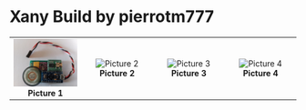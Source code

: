 # Xany Build by pierrotm777

<table cellspacing=0>
  <tr>
    <td align=center width=200><a href="https://github.com/Ingwie/OpenAVRc_Hw/blob/V3/Xany2Msx/Xany_Builds_by_Users/pierrotm777/Xany2Sounds/README_Xany2Sounds.md"><img src="https://github.com/Ingwie/OpenAVRc_Hw/blob/V3/Xany2Msx/Xany_Builds_by_Users/pierrotm777/Xany2Sounds/Xany2Sounds.jpg" border="0" name="submit" title="Picture 1" alt="Picture 1"/></a><br><b>Picture 1</b></td>
	<td align=center width=200><img src="..." border="0" name="submit" title="Picture 2" alt="Picture 2"/><br><b>Picture 2</b></td>
	<td align=center width=200><img src="..." border="0" name="submit" title="Picture 3" alt="Picture 3"/><br><b>Picture 3</b></td>
	<td align=center width=200><img src="..." border="0" name="submit" title="Picture 4" alt="Picture 4"/><br><b>Picture 4</b></td>
  </tr>
</table>


